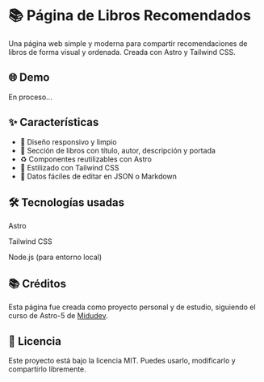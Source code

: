 # 📚 Página de Libros Recomendados

Una página web simple y moderna para compartir recomendaciones de libros de forma visual y ordenada. Creada con Astro y Tailwind CSS.

## 🌐 Demo

En proceso...

<!--[Ver página en vivo](https://goog) <!-- Cambia esto al link de tu deploy (ej. Vercel, Netlify) -->

## ✨ Características

- 📱 Diseño responsivo y limpio
- 📖 Sección de libros con título, autor, descripción y portada
- ♻️ Componentes reutilizables con Astro
- 🎨 Estilizado con Tailwind CSS
- 🔄 Datos fáciles de editar en JSON o Markdown


## 🛠️ Tecnologías usadas
Astro

Tailwind CSS

Node.js (para entorno local)


## 📚 Créditos
Esta página fue creada como proyecto personal y de estudio, siguiendo el curso de Astro-5 de [Midudev](https://github.com/midudev/astro-5-dev-books).

## 📝 Licencia
Este proyecto está bajo la licencia MIT. Puedes usarlo, modificarlo y compartirlo libremente.